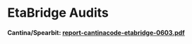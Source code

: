 # EtaBridge Audits

#### Cantina/Spearbit: [report-cantinacode-etabridge-0603.pdf](report-cantinacode-etabridge-0603.pdf)
